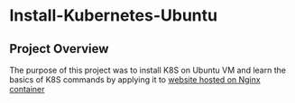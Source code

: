 # Install-Kubernetes-Ubuntu
##  Project Overview

The purpose of this project was to install K8S on Ubuntu VM and learn the basics of K8S commands by applying it to [website hosted on Nginx container](https://hub.docker.com/repository/registry-1.docker.io/samir2296/containerization/tags?page=1)

